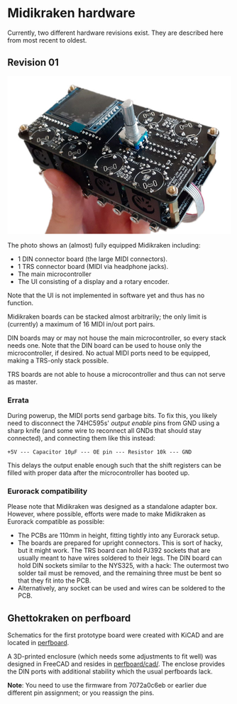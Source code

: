 Midikraken hardware
===================

Currently, two different hardware revisions exist. They are described here from most recent to
oldest.

Revision 01
-----------

![Photo of Midikraken](img/midikraken_trs_din_ui.jpg)

The photo shows an (almost) fully equipped Midikraken including:

- 1 DIN connector board (the large MIDI connectors).
- 1 TRS connector board (MIDI via headphone jacks).
- The main microcontroller
- The UI consisting of a display and a rotary encoder.

Note that the UI is not implemented in software yet and thus has no function.

Midikraken boards can be stacked almost arbitrarily; the only limit is
(currently) a maximum of 16 MIDI in/out port pairs.

DIN boards may or may not house the main microcontroller, so every stack needs
one. Note that the DIN board can be used to house only the microcontroller, if
desired. No actual MIDI ports need to be equipped, making a TRS-only stack
possible.

TRS boards are not able to house a microcontroller and thus can not serve as
master.

### Errata

During powerup, the MIDI ports send garbage bits. To fix this,
you likely need to disconnect the 74HC595s' *output enable* pins from GND
using a sharp knife (and some wire to reconnect all GNDs that should stay
connected), and connecting them like this instead:

```
+5V --- Capacitor 10µF --- OE pin --- Resistor 10k --- GND
```

This delays the output enable enough such that the shift registers can
be filled with proper data after the microcontroller has booted up.

### Eurorack compatibility

Please note that Midikraken was designed as a standalone adapter box. However,
where possible, efforts were made to make Midikraken as Eurorack compatible as
possible:

- The PCBs are 110mm in height, fitting tightly into any Eurorack setup.
- The boards are prepared for upright connectors. This is sort of hacky, but it
  might work. The TRS board can hold PJ392 sockets that are usually meant to
  have wires soldered to their legs. The DIN board can hold DIN sockets similar
  to the NYS325, with a hack: The outermost two solder tail must be removed, and
  the remaining three must be bent so that they fit into the PCB.
- Alternatively, any socket can be used and wires can be soldered to the PCB.

Ghettokraken on perfboard
-------------------------

Schematics for the first prototype board were created with KiCAD and are
located in [perfboard](perfboard).

A 3D-printed enclosure (which needs some adjustments to fit well) was
designed in FreeCAD and resides in [perfboard/cad/](perfboard/cad/).
The enclose provides the DIN ports with additional stability which the
usual perfboards lack.

**Note**: You need to use the firmware from 7072a0c6eb or earlier due
different pin assignment; or you reassign the pins.

